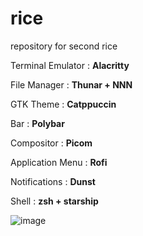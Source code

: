 # rice
repository for second rice

Terminal Emulator : **Alacritty**

File Manager : **Thunar + NNN**
 
GTK Theme : **Catppuccin** 
 
Bar : **Polybar** 

Compositor : **Picom**

Application Menu : **Rofi**

Notifications : **Dunst**

Shell : **zsh + starship**

![image](https://user-images.githubusercontent.com/79125737/152680985-cffd33b9-afa5-4156-a72a-8a8af260ec54.png)
